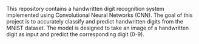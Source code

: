This repository contains a handwritten digit recognition system implemented using Convolutional Neural Networks (CNN). The goal of this project is to accurately classify and predict handwritten digits from the MNIST dataset. The model is designed to take an image of a handwritten digit as input and predict the corresponding digit (0-9).
